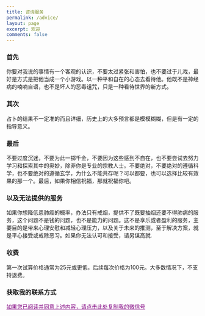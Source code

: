 ```yaml
---
title: 咨询服务
permalink: /advice/
layout: page
excerpt: 欢迎
comments: false
---
```


### 首先

 你要对我说的事情有一个客观的认识，不要太过紧张和害怕，也不要过于儿戏，最好是方式是把他当成一个小游戏。以一种平和自在的心态去看待他。他既不是神经病的喃喃自语，也不是坏人的恶毒诅咒，只是一种看待世界的新方式。

### 其次

占卜的结果不一定准的而且详细，历史上的大多预言都是模模糊糊，但是有一定的指导意义。

### 最后

不要过度沉迷，不要为此一掷千金，不要因为这些感到不自在，也不要尝试去努力学习和探索其中的奥妙，除非你是专业的宗教人士。不要绝对，不要绝对的遵循科学，也不要绝对的遵循玄学，为什么不能共存呢？可以都要，也可以选择比较有效果的那一个。最后，如果你相信祝福，那就祝福你吧。

### 以及无法提供的服务

如果你想降低患肺癌的概率，办法只有戒烟，提供不了既要抽烟还要不得肺病的服务，这个问题不是钱的问题，也不是能力的问题。这不是享乐或者盈利的服务，主要目的是带来心理安慰和减轻心理压力，以及关于未来的推测，至于解决方案，就是平心接受或戒除恶习。如果你无法认可和接受，请另谋高就.

### 收费
第一次试算价格通常为25元或更低，后续每次价格为100元。大多数情况下，不支持退费。


### 获取我的联系方式

<span style="cursor: pointer; text-decoration: underline; color: purple;" onclick="copyText()">如果您已阅读并同意上述内容，请点击此处复制我的微信号</span>

<script>
    function copyText() {
        const text = 'e233233a';
        navigator.clipboard.writeText(text)
            .then(() => {
                console.log('Text copied to clipboard: ' + text);
                alert('已成功复制我的微信号: ' + text);
            })
            .catch(err => {
                console.error('Failed to copy text: ', err);
                alert('复制失败，不过你可以记忆我的微信号 ' + text);
                const imageContainer = document.getElementById('image-container');
                imageContainer.innerHTML = '<img src="https://example.com/image.jpg" alt="Image">';
            });
     
    }
</script>
